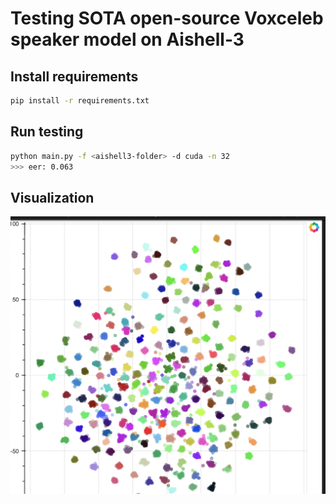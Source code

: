 # Testing SOTA open-source Voxceleb speaker model on Aishell-3

## Install requirements
``` bash
pip install -r requirements.txt
```
## Run testing
``` bash
python main.py -f <aishell3-folder> -d cuda -n 32
>>> eer: 0.063

```


## Visualization

![vis](./vis.png)
